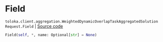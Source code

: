 # Field
`toloka.client.aggregation.WeightedDynamicOverlapTaskAggregatedSolutionRequest.Field` | [Source code](https://github.com/Toloka/toloka-kit/blob/v1.2.2/src/client/aggregation.py#L99)

```python
Field(self, *, name: Optional[str] = None)
```

